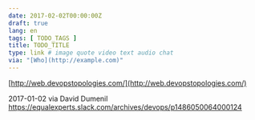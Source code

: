 ```yaml
---
date: 2017-02-02T00:00:00Z
draft: true
lang: en
tags: [ TODO_TAGS ]
title: TODO_TITLE
type: link # image quote video text audio chat
via: "[Who](http://example.com)"
---
```



[http://web.devopstopologies.com/](http://web.devopstopologies.com/)

2017-01-02 via David Dumenil
https://equalexperts.slack.com/archives/devops/p1486050064000124
